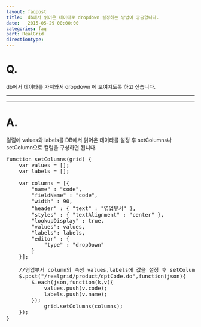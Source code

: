 ```yaml
---
layout: faqpost
title:  db에서 읽어온 데이타로 dropdown 설정하는 방법이 궁금합니다.
date:   2015-05-29 00:00:00
categories: faq
part: RealGrid
directiontype: 
---
```


# Q.

db에서 데이타를 가져와서 dropdown 에 보여지도록 하고 싶습니다.
  
---
***

# A.

컬럼에 values와 labels를 DB에서 읽어온 데이타를 설정 후 setColumns나 setColumn으로 컬럼을 구성하면 됩니다.

<pre class="prettyprint">
function setColumns(grid) {
    var values = [];
    var labels = [];

    var columns = [{
        "name" : "code",
        "fieldName" : "code",
        "width" : 90,
        "header" : { "text" : "영업부서" },
        "styles" : { "textAlignment" : "center" },
        "lookupDisplay" : true,
        "values": values,
        "labels": labels,
        "editor" : {
            "type" : "dropDown"         
        }
    }]; 

    //영업부서 column의 속성 values,labels에 값을 설정 후 setColumns로 컬럼 구성.
    $.post("/realgrid/product/dptCode.do",function(json){
        $.each(json,function(k,v){
            values.push(v.code);
            labels.push(v.name);
        });
            grid.setColumns(columns);
    });
}
</pre>